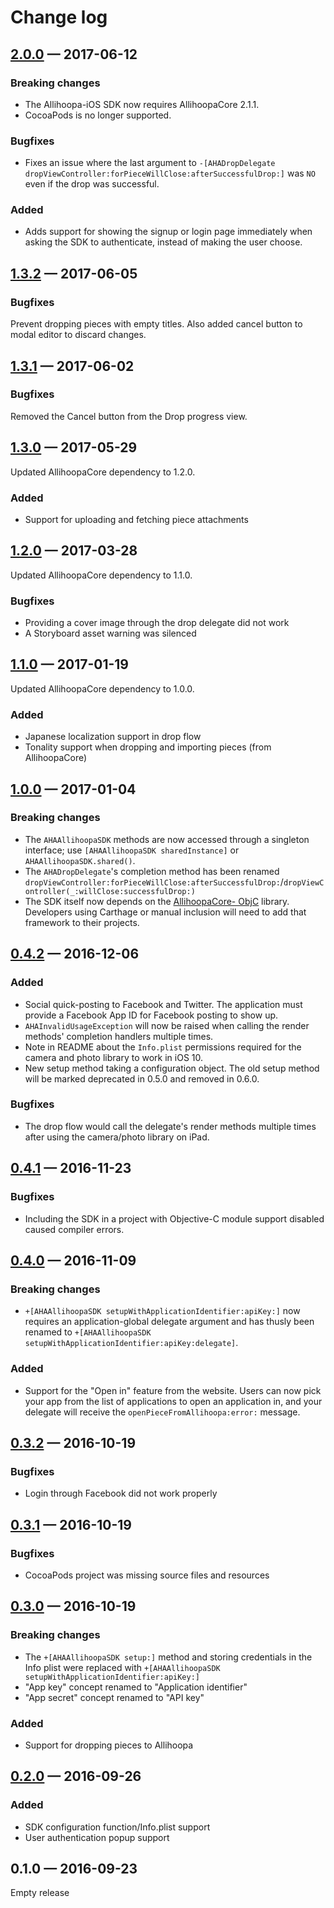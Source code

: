 
Change log
==========

## [2.0.0] — 2017-06-12

### Breaking changes

* The Allihoopa-iOS SDK now requires AllihoopaCore 2.1.1.
* CocoaPods is no longer supported.

### Bugfixes

* Fixes an issue where the last argument to `-[AHADropDelegate
  dropViewController:forPieceWillClose:afterSuccessfulDrop:]` was `NO` even if the
  drop was successful.

### Added

* Adds support for showing the signup or login page immediately when asking the
  SDK to authenticate, instead of making the user choose.

## [1.3.2] — 2017-06-05

### Bugfixes

Prevent dropping pieces with empty titles. Also added cancel button to
modal editor to discard changes.

## [1.3.1] — 2017-06-02

### Bugfixes

Removed the Cancel button from the Drop progress view.

## [1.3.0] — 2017-05-29

Updated AllihoopaCore dependency to 1.2.0.

### Added

* Support for uploading and fetching piece attachments

## [1.2.0] — 2017-03-28

Updated AllihoopaCore dependency to 1.1.0.

### Bugfixes

* Providing a cover image through the drop delegate did not work
* A Storyboard asset warning was silenced

## [1.1.0] — 2017-01-19

Updated AllihoopaCore dependency to 1.0.0.

### Added

* Japanese localization support in drop flow
* Tonality support when dropping and importing pieces (from AllihoopaCore)

## [1.0.0] — 2017-01-04

### Breaking changes

* The `AHAAllihoopaSDK` methods are now accessed through a singleton interface;
  use `[AHAAllihoopaSDK sharedInstance]` or `AHAAllihoopaSDK.shared()`.
* The `AHADropDelegate`'s completion method has been renamed
  `dropViewController:forPieceWillClose:afterSuccessfulDrop:`/`dropViewController(_:willClose:successfulDrop:)`
* The SDK itself now depends on the [AllihoopaCore-
  ObjC](https://github.com/allihoopa/AllihoopaCore-ObjC) library. Developers
  using Carthage or manual inclusion will need to add that framework to their
  projects.

## [0.4.2] — 2016-12-06

### Added

* Social quick-posting to Facebook and Twitter. The application must provide
  a Facebook App ID for Facebook posting to show up.
* `AHAInvalidUsageException` will now be raised when calling the render methods'
  completion handlers multiple times.
* Note in README about the `Info.plist` permissions required for the camera and
  photo library to work in iOS 10.
* New setup method taking a configuration object. The old setup method will be
  marked deprecated in 0.5.0 and removed in 0.6.0.

### Bugfixes

* The drop flow would call the delegate's render methods multiple times
  after using the camera/photo library on iPad.

## [0.4.1] — 2016-11-23

### Bugfixes

* Including the SDK in a project with Objective-C module support disabled caused
  compiler errors.

## [0.4.0] — 2016-11-09

### Breaking changes

* `+[AHAAllihoopaSDK setupWithApplicationIdentifier:apiKey:]` now requires an
  application-global delegate argument and has thusly been renamed to
  `+[AHAAllihoopaSDK setupWithApplicationIdentifier:apiKey:delegate]`.

### Added

* Support for the "Open in" feature from the website. Users can now pick your
  app from the list of applications to open an application in, and your delegate
  will receive the `openPieceFromAllihoopa:error:` message.

## [0.3.2] — 2016-10-19

### Bugfixes

* Login through Facebook did not work properly

## [0.3.1] — 2016-10-19

### Bugfixes

* CocoaPods project was missing source files and resources

## [0.3.0] — 2016-10-19

### Breaking changes

* The `+[AHAAllihoopaSDK setup:]` method and storing credentials in the Info
  plist were replaced with
  `+[AHAAllihoopaSDK setupWithApplicationIdentifier:apiKey:]`
* "App key" concept renamed to "Application identifier"
* "App secret" concept renamed to "API  key"

### Added

* Support for dropping pieces to Allihoopa

## [0.2.0] — 2016-09-26

### Added

* SDK configuration function/Info.plist support
* User authentication popup support

## 0.1.0 — 2016-09-23

Empty release

[2.0.0]: https://github.com/allihoopa/Allihoopa-iOS/compare/1.3.2...2.0.0
[1.3.2]: https://github.com/allihoopa/Allihoopa-iOS/compare/1.3.1...1.3.2
[1.3.1]: https://github.com/allihoopa/Allihoopa-iOS/compare/1.3.0...1.3.1
[1.3.0]: https://github.com/allihoopa/Allihoopa-iOS/compare/1.2.0...1.3.0
[1.2.0]: https://github.com/allihoopa/Allihoopa-iOS/compare/1.1.0...1.2.0
[1.1.0]: https://github.com/allihoopa/Allihoopa-iOS/compare/1.0.0...1.1.0
[1.0.0]: https://github.com/allihoopa/Allihoopa-iOS/compare/0.4.2...1.0.0
[0.4.2]: https://github.com/allihoopa/Allihoopa-iOS/compare/0.4.1...0.4.2
[0.4.1]: https://github.com/allihoopa/Allihoopa-iOS/compare/0.4.0...0.4.1
[0.4.0]: https://github.com/allihoopa/Allihoopa-iOS/compare/v0.3.2...0.4.0
[0.3.2]: https://github.com/allihoopa/Allihoopa-iOS/compare/v0.3.1...v0.3.2
[0.3.1]: https://github.com/allihoopa/Allihoopa-iOS/compare/v0.3.0...v0.3.1
[0.3.0]: https://github.com/allihoopa/Allihoopa-iOS/compare/v0.2.0...v0.3.0
[0.2.0]: https://github.com/allihoopa/Allihoopa-iOS/compare/v0.1.0...v0.2.0
